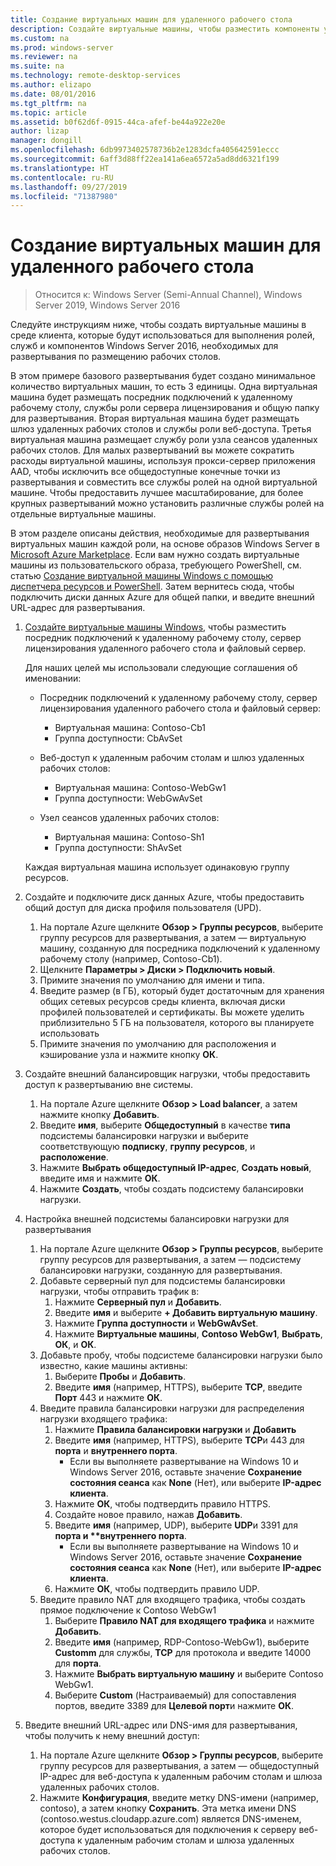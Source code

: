 ```yaml
---
title: Создание виртуальных машин для удаленного рабочего стола
description: Создайте виртуальные машины, чтобы разместить компоненты удаленного рабочего стола в облаке.
ms.custom: na
ms.prod: windows-server
ms.reviewer: na
ms.suite: na
ms.technology: remote-desktop-services
ms.author: elizapo
ms.date: 08/01/2016
ms.tgt_pltfrm: na
ms.topic: article
ms.assetid: b0f62d6f-0915-44ca-afef-be44a922e20e
author: lizap
manager: dongill
ms.openlocfilehash: 6db9973402578736b2e1283dcfa405642591eccc
ms.sourcegitcommit: 6aff3d88ff22ea141a6ea6572a5ad8dd6321f199
ms.translationtype: HT
ms.contentlocale: ru-RU
ms.lasthandoff: 09/27/2019
ms.locfileid: "71387980"
---
```

# <a name="create-virtual-machines-for-remote-desktop"></a>Создание виртуальных машин для удаленного рабочего стола

>Относится к: Windows Server (Semi-Annual Channel), Windows Server 2019, Windows Server 2016

Следуйте инструкциям ниже, чтобы создать виртуальные машины в среде клиента, которые будут использоваться для выполнения ролей, служб и компонентов Windows Server 2016, необходимых для развертывания по размещению рабочих столов.   
  
В этом примере базового развертывания будет создано минимальное количество виртуальных машин, то есть 3 единицы. Одна виртуальная машина будет размещать посредник подключений к удаленному рабочему столу, службы роли сервера лицензирования и общую папку для развертывания. Вторая виртуальная машина будет размещать шлюз удаленных рабочих столов и службы роли веб-доступа.  Третья виртуальная машина размещает службу роли узла сеансов удаленных рабочих столов. Для малых развертываний вы можете сократить расходы виртуальной машины, используя прокси-сервер приложения AAD, чтобы исключить все общедоступные конечные точки из развертывания и совместить все службы ролей на одной виртуальной машине. Чтобы предоставить лучшее масштабирование, для более крупных развертываний можно установить различные службы ролей на отдельные виртуальные машины.  
  
В этом разделе описаны действия, необходимые для развертывания виртуальных машин каждой роли, на основе образов Windows Server в [Microsoft Azure Marketplace](https://azure.microsoft.com/marketplace/). Если вам нужно создать виртуальные машины из пользовательского образа, требующего PowerShell, см. статью [Создание виртуальной машины Windows с помощью диспетчера ресурсов и PowerShell](https://azure.microsoft.com/documentation/articles/virtual-machines-windows-ps-create/). Затем вернитесь сюда, чтобы подключить диски данных Azure для общей папки, и введите внешний URL-адрес для развертывания.  
  
1. [Создайте виртуальные машины Windows](https://azure.microsoft.com/documentation/articles/virtual-machines-windows-hero-tutorial/), чтобы разместить посредник подключений к удаленному рабочему столу, сервер лицензирования удаленного рабочего стола и файловый сервер.  
  
   Для наших целей мы использовали следующие соглашения об именовании:  
   - Посредник подключений к удаленному рабочему столу, сервер лицензирования удаленного рабочего стола и файловый сервер:   
       - Виртуальная машина: Contoso-Cb1  
       - Группа доступности: CbAvSet    
   - Веб-доступ к удаленным рабочим столам и шлюз удаленных рабочих столов:   
       - Виртуальная машина: Contoso-WebGw1  
       - Группа доступности: WebGwAvSet  
          
   - Узел сеансов удаленных рабочих столов:   
       - Виртуальная машина: Contoso-Sh1  
       - Группа доступности: ShAvSet  
          
   Каждая виртуальная машина использует одинаковую группу ресурсов.  
2. Создайте и подключите диск данных Azure, чтобы предоставить общий доступ для диска профиля пользователя (UPD).  
   1.  На портале Azure щелкните **Обзор > Группы ресурсов**, выберите группу ресурсов для развертывания, а затем — виртуальную машину, созданную для посредника подключений к удаленному рабочему столу (например, Contoso-Cb1).  
   2.  Щелкните **Параметры > Диски > Подключить новый**.  
   3.  Примите значения по умолчанию для имени и типа.  
   4.  Введите размер (в ГБ), который будет достаточным для хранения общих сетевых ресурсов среды клиента, включая диски профилей пользователей и сертификаты. Вы можете уделить приблизительно 5 ГБ на пользователя, которого вы планируете использовать  
   5.  Примите значения по умолчанию для расположения и кэширование узла и нажмите кнопку **ОК**.  
3. Создайте внешний балансировщик нагрузки, чтобы предоставить доступ к развертыванию вне системы.
   1. На портале Azure щелкните **Обзор > Load balancer**, а затем нажмите кнопку **Добавить**.
   2. Введите **имя**, выберите **Общедоступный** в качестве **типа** подсистемы балансировки нагрузки и выберите соответствующую **подписку**,  **группу ресурсов**, и **расположение**.
   3. Нажмите **Выбрать общедоступный IP-адрес**, **Создать новый**, введите имя и нажмите **ОК**.
   4. Нажмите **Создать**, чтобы создать подсистему балансировки нагрузки.
4. Настройка внешней подсистемы балансировки нагрузки для развертывания
   1. На портале Azure щелкните **Обзор > Группы ресурсов**, выберите группу ресурсов для развертывания, а затем — подсистему балансировки нагрузки, созданную для развертывания.
   2. Добавьте серверный пул для подсистемы балансировки нагрузки, чтобы отправить трафик в:
       1. Нажмите **Серверный пул** и **Добавить**.
       2. Введите **имя** и выберите  **\+ Добавить виртуальную машину**.
       3. Нажмите **Группа доступности** и **WebGwAvSet**.
       4. Нажмите **Виртуальные машины**, **Contoso WebGw1**, **Выбрать**, **ОК**, и **ОК**.
   3. Добавьте пробу, чтобы подсистеме балансировки нагрузки было известно, какие машины активны:
       1. Выберите **Пробы** и **Добавить**.
       2. Введите **имя** (например, HTTPS), выберите **TCP**, введите **Порт** 443 и нажмите **ОК**.
   4. Введите правила балансировки нагрузки для распределения нагрузки входящего трафика:
      1. Нажмите **Правила балансировки нагрузки** и **Добавить**
      2. Введите **имя** (например, HTTPS), выберите **TCP**и 443 для **порта** и **внутреннего порта**.
          - Если вы выполняете развертывание на Windows 10 и Windows Server 2016, оставьте значение **Сохранение состояния сеанса** как **None** (Нет), или выберите **IP-адрес клиента**.
      3. Нажмите **ОК**, чтобы подтвердить правило HTTPS.
      4. Создайте новое правило, нажав **Добавить**.
      5. Введите **имя** (например, UDP), выберите **UDP**и 3391 для <strong>порта и **внутреннего порта</strong>.
          - Если вы выполняете развертывание на Windows 10 и Windows Server 2016, оставьте значение **Сохранение состояния сеанса** как **None** (Нет), или выберите **IP-адрес клиента**.
      6. Нажмите **ОК**, чтобы подтвердить правило UDP.
   5. Введите правило NAT для входящего трафика, чтобы создать прямое подключение к Contoso WebGw1
       1. Выберите **Правило NAT для входящего трафика** и нажмите **Добавить**.
       2. Введите **имя** (например, RDP-Contoso-WebGw1), выберите **Customm** для службы, **TCP** для протокола и введите 14000 для **порта**.
       3. Нажмите **Выбрать виртуальную машину** и выберите Contoso WebGw1.
       4. Выберите **Custom** (Настраиваемый) для сопоставления портов, введите 3389 для **Целевой порт**и нажмите **ОК**.
5. Введите внешний URL-адрес или DNS-имя для развертывания, чтобы получить к нему внешний доступ:  
   1.  На портале Azure щелкните **Обзор > Группы ресурсов**, выберите группу ресурсов для развертывания, а затем — общедоступный IP-адрес для веб-доступа к удаленным рабочим столам и шлюза удаленных рабочих столов.  
   2.  Нажмите **Конфигурация**, введите метку DNS-имени (например, contoso), а затем кнопку **Сохранить**. Эта метка имени DNS (contoso.westus.cloudapp.azure.com) является DNS-именем, которое будет использоваться для подключения к серверу веб-доступа к удаленным рабочим столам и шлюза удаленных рабочих столов.  

